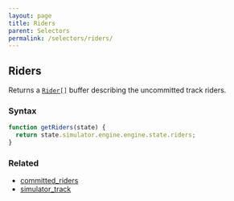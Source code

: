 ```yaml
---
layout: page
title: Riders
parent: Selectors
permalink: /selectors/riders/
---
```


## Riders

Returns a [`Rider[]`](../External/rider.js) buffer describing the uncommitted track riders.

### Syntax

```js
function getRiders(state) {
  return state.simulator.engine.engine.state.riders;
}
```

### Related

- [committed_riders](./committed_riders.md)
- [simulator_track](./simulator_track.md)
